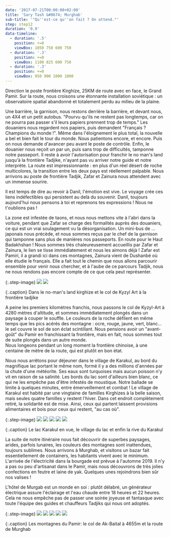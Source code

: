 ```yaml
---
date: '2017-07-21T00:00:00+02:00'
title: 'Sary Tash &#8674; Murghab'
sub-title: '"Qu''est-ce qu''on fait ? On attend."'
step: step12
duration: '0.9'
data-timeline:
  - duration: '.5'
    position: +=0
    viewBox: 1050 750 600 750
  - duration: '.3'
    position: +=0
    viewBox: 1100 825 600 750
  - duration: '.3'
    position: +=0
    viewBox: 950 900 1000 1000
---
```

Direction le poste frontière Kirghize, 25KM de route avec en face, le Grand Pamir.
Sur la route, nous croisons une étonnante installation soviétique : un observatoire spatial abandonné et totalement perdu au milieu de la plaine.

Une barrière, la garnison, nous restons derrière la barrière, et devant nous, un 4X4 et un petit autobus.
"Pourvu qu'ils ne restent pas longtemps, car on ne pourra pas passer s'il leurs papiers prennent trop de temps."
Les douaniers nous regardent nos papiers, puis demandent "Français ? Champions du monde !". Même dans l'éloignement le plus total, la nouvelle a bel et bien fait le tour du monde.
Nous patientons encore, et encore. Puis on nous demande d'avancer peu avant le poste de contrôle. Enfin, le douanier nous reçoit un par un, puis sans trop de difficultés, tamponne notre passeport. Il reste à avoir l'autorisation pour franchir le no man's land jusqu'à la frontière Tadjike, n'ayant pas vu arriver notre guide et notre interprète. La route est impressionnante : en plus d'un réel désert de roche multicolores, la transition entre les deux pays est réellement palpable.
Nous arrivons au poste de frontière Tadjik, Zafar et Zainura nous attendent avec un immense sourire.

Il est temps de dire au revoir à Danil, l'émotion est vive. Le voyage crée ces liens indéfectibles qui persistent au delà du souvenir. Danil, toujours aujourd'hui nous pensons à toi et reprenons tes expressions ! Nous ne t'oublions pas !

La zone est infestée de taons, et nous nous mettons vite à l'abri dans la voiture, pendant que Zafar se charge des formalités auprès des douaniers, ce qui est un vrai soulagement vu la désorganisation. Un mini-bus de ... japonais nous précède, et nous sommes reçus par le chef de la garnison qui tamponne sans plus de manières nos passeports. En route pour le Haut Badakhshan !
Nous sommes très chaleureusement accueillis par Zafar et Zainura, le lien se tisse immédiatement et nous les aimons déjà ! Zafar est Pamiri, il a grandi ici dans ces montagnes, Zainura vient de Dushanbé où elle étudie le français. Elle a fait tout le chemin que nous allons parcourir ensemble pour venir nous chercher, et à l'aube de ce parcours Tadjik, nous ne nous rendons pas encore compte de ce que cela peut représenter.

{:.step-image}
[![](/assets/img/uploads/kyrgyzstan_22-07-2018_01.jpg)](/assets/img/uploads/kyrgyzstan_22-07-2018_01.jpg "Dans le no-man's land kirghize")
[![](/assets/img/uploads/kyrgyzstan_22-07-2018_02.jpg)](/assets/img/uploads/kyrgyzstan_22-07-2018_02.jpg "Le col de Kyzyl Art, la frontière tadjike")

{:.caption}
Dans le no-man's land kirghize et le col de Kyzyl Art à la frontière tadjike


A peine les premiers kilomètres franchis, nous passons le col de Kyzyl-Art à 4280 mètres d'altitude, et sommes immédiatement plongés dans un paysage à couper le souffle. Le couleurs de la roche défilent en même temps que les pics acérés des montagne : ocre, rouge, jaune, vert, blanc... le sel couvre le sol de son éclat scintillant. Nous pensions avoir un "avant-goût" du Pamir en franchissant la frontière, mais en fait, nous sommes tout de suite plongés dans un autre monde.  
Nous longeons pendant un long moment la frontière chinoise, à une centaine de mètre de la route, qui est plutôt en bon état.

Nous nous arrêtons pour déjeuner dans le village de Karakul, au bord du magnifique lac portant le même nom, formé il y a des millions d'années par la chute d'une météorite. Ses eaux sont turquoises mais aucun poisson n'y vit en raison de sa salinité. Les bords du lac sont d'ailleurs bien blanc, ce qui ne les empêche pas d'être infestés de moustique. Notre ballade se limite à quelques minutes, entre émerveillement et combat ! Le village de Karakul est habité par une vingtaine de familles Kirghizes à la belle saison, mais seules quatre familles y restent l'hiver. Dans cet endroit complètement retiré, la solidarité est de mise. Ainsi, ceux qui partent laissent provisions alimentaires et bois pour ceux qui restent, "au cas où".

{:.step-image}
[![](/assets/img/uploads/tadjikistan_22-07-2018_01.jpg)](/assets/img/uploads/tadjikistan_22-07-2018_01.jpg "Lac Karakul")
[![](/assets/img/uploads/tadjikistan_22-07-2018_05.jpg)](/assets/img/uploads/tadjikistan_22-07-2018_05.jpg "Le village de Karakul")
[![](/assets/img/uploads/tadjikistan_22-07-2018_06.jpg)](/assets/img/uploads/tadjikistan_22-07-2018_06.jpg "Le village de Karakul")
[![](/assets/img/uploads/tadjikistan_22-07-2018_08.jpg)](/assets/img/uploads/tadjikistan_22-07-2018_08.jpg "Lac Karakul")
[![](/assets/img/uploads/tadjikistan_22-07-2018_09.jpg)](/assets/img/uploads/tadjikistan_22-07-2018_09.jpg "Lac Karakul")

{:.caption}
Le lac Karakul en vue, le village du lac et enfin la rive du Karakul

La suite de notre itinéraire nous fait découvrir de superbes paysages, arides, parfois lunaires, les couleurs des montagnes sont inattendues, toujours sublimes. 
Nous arrivons à Murghab, et visitons un bazar fait essentiellement de containers, les habitants vivent avec le minimum. L'arrivée de l'électricité dans la bourgade est prévue à l'automne 2019. Il n'y a pas ou peu d'artisanat dans le Pamir, mais nous découvrons de très jolies confections en feutre et laine de yak. Quelques unes rejoindrons bien sûr nos valises !

L'hôtel de Murgab est un monde en soi : plutôt délabré, un générateur électrique assure l'éclairage et l'eau chaude entre 18 heures et 22 heures. Cela ne nous empêche pas de passer une soirée joyeuse et fantasque avec toute l'équipe des guides et chauffeurs Tadjiks qui nous ont adoptés. 

{:.step-image}
[![](/assets/img/uploads/tadjikistan_22-07-2018_13.jpg)](/assets/img/uploads/tadjikistan_22-07-2018_13.jpg "Montagnes du Pamir")
[![](/assets/img/uploads/tadjikistan_22-07-2018_14.jpg)](/assets/img/uploads/tadjikistan_22-07-2018_14.jpg "col de Ak-Baital ")
[![](/assets/img/uploads/tadjikistan_22-07-2018_16.jpg)](/assets/img/uploads/tadjikistan_22-07-2018_16.jpg "col de Ak-Baital")
[![](/assets/img/uploads/tadjikistan_22-07-2018_10.jpg)](/assets/img/uploads/tadjikistan_22-07-2018_10.jpg "col de Ak-Baital")
[![](/assets/img/uploads/tadjikistan_22-07-2018_21.jpg)](/assets/img/uploads/tadjikistan_22-07-2018_21.jpg "Sur la route de Murghab")

{:.caption}
Les montagnes du Pamir: le col de Ak-Baital à 4655m et la route de Murghab
